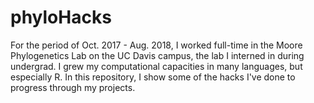 # phyloHacks
For the period of Oct. 2017 - Aug. 2018, I worked full-time in the Moore Phylogenetics Lab on the UC Davis campus, the lab I interned in during undergrad. I grew my computational capacities in many languages, but especially R. In this repository, I show some of the hacks I've done to progress through my projects.
